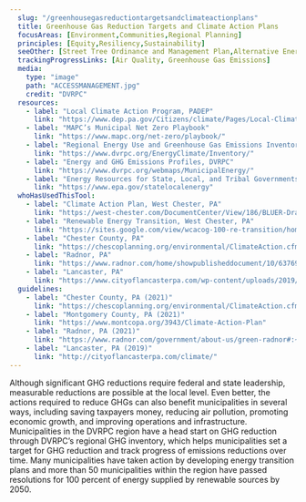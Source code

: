 ```yaml
---
  slug: "/greenhousegasreductiontargetsandclimateactionplans"
  title: Greenhouse Gas Reduction Targets and Climate Action Plans
  focusAreas: [Environment,Communities,Regional Planning]
  principles: [Equity,Resiliency,Sustainability]
  seeOther: [Street Tree Ordinance and Management Plan,Alternative Energy Ordinance,GREEN BUILDING STANDARDS Standards,Electric Vehicles]
  trackingProgressLinks: [Air Quality, Greenhouse Gas Emissions]
  media: 
    type: "image"
    path: "ACCESSMANAGEMENT.jpg"
    credit: "DVRPC"
  resources: 
    - label: "Local Climate Action Program, PADEP"
      link: "https://www.dep.pa.gov/Citizens/climate/Pages/Local-Climate-Action.aspx"
    - label: "MAPC’s Municipal Net Zero Playbook"
      link: "https://www.mapc.org/net-zero/playbook/"
    - label: "Regional Energy Use and Greenhouse Gas Emissions Inventory, DVRPC"
      link: "https://www.dvrpc.org/EnergyClimate/Inventory/"
    - label: "Energy and GHG Emissions Profiles, DVRPC"
      link: "https://www.dvrpc.org/webmaps/MunicipalEnergy/"
    - label: "Energy Resources for State, Local, and Tribal Governments, USEPA"
      link: "https://www.epa.gov/statelocalenergy"
  whoHasUsedThisTool: 
    - label: "Climate Action Plan, West Chester, PA"
      link: "https://west-chester.com/DocumentCenter/View/186/BLUER-Draft-Climate-Action-Plan-PDF?bidId="
    - label: "Renewable Energy Transition, West Chester, PA"
      link: "https://sites.google.com/view/wcacog-100-re-transition/home"
    - label: "Chester County, PA"
      link: "https://chescoplanning.org/environmental/ClimateAction.cfm"
    - label: "Radnor, PA"
      link: "https://www.radnor.com/home/showpublisheddocument/10/637693886528900000"
    - label: "Lancaster, PA"
      link: "https://www.cityoflancasterpa.com/wp-content/uploads/2019/09/City-of-Lancasters-Municipal-Operations-Climate-Action-Plan-hi-res.pdf"
  guidelines: 
    - label: "Chester County, PA (2021)"
      link: "https://chescoplanning.org/environmental/ClimateAction.cfm"
    - label: "Montgomery County, PA (2021)"
      link: "https://www.montcopa.org/3943/Climate-Action-Plan"
    - label: "Radnor, PA (2021)"
      link: "https://www.radnor.com/government/about-us/green-radnor#:~:text=On%20March%202%2C%202021%2C%20Radnor,100%25%20clean%20energy%20by%202050"
    - label: "Lancaster, PA (2019)"
      link: "http://cityoflancasterpa.com/climate/"
---
```


Although significant GHG reductions require federal and state leadership, measurable reductions are possible at the local level. Even better, the actions required to reduce GHGs can also benefit municipalities in several ways, including saving taxpayers money, reducing air pollution, promoting economic growth, and improving operations and infrastructure. Municipalities in the DVRPC region have a head start on GHG reduction through DVRPC’s regional GHG inventory, which helps municipalities set a target for GHG reduction and track progress of emissions reductions over time. Many municipalities have taken action by developing energy transition plans and more than 50 municipalities within the region have passed resolutions for 100 percent of energy supplied by renewable sources by 2050.
